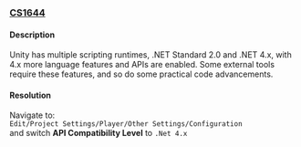 ### [CS1644](https://docs.microsoft.com/en-us/dotnet/csharp/language-reference/compiler-messages/cs1644)

#### Description
Unity has multiple scripting runtimes, .NET Standard 2.0 and .NET 4.x, with 4.x more language features and APIs are enabled. Some external tools require these features, and so do some practical code advancements.

#### Resolution

Navigate to:  
`Edit/Project Settings/Player/Other Settings/Configuration`  
and switch **API Compatibility Level** to `.Net 4.x`